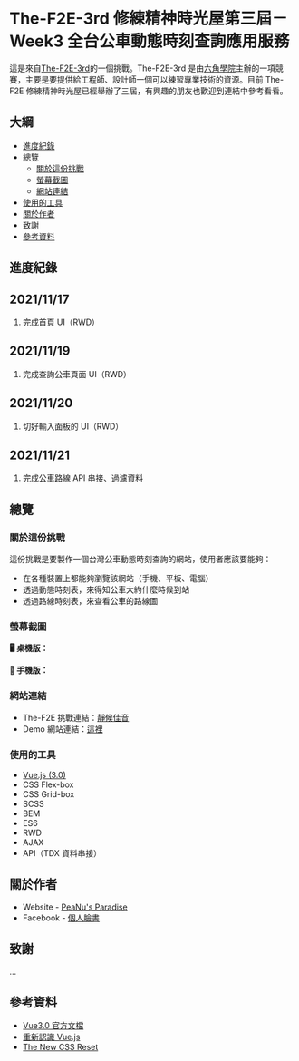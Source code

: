 # The-F2E-3rd 修練精神時光屋第三屆－Week3 全台公車動態時刻查詢應用服務

這是來自[The-F2E-3rd](https://2021.thef2e.com/)的一個挑戰。The-F2E-3rd 是由[六角學院](https://www.hexschool.com/)主辦的一項競賽，主要是要提供給工程師、設計師一個可以練習專業技術的資源。目前 The-F2E 修練精神時光屋已經舉辦了三屆，有興趣的朋友也歡迎到連結中參考看看。

## 大綱

- [進度紀錄](#進度紀錄)
- [總覽](#總覽)
  - [關於這份挑戰](#關於這份挑戰)
  - [螢幕截圖](#螢幕截圖)
  - [網站連結](#網站連結)
- [使用的工具](#使用的工具)
- [關於作者](#關於作者)
- [致謝](#致謝)
- [參考資料](#參考資料)

## 進度紀錄

## 2021/11/17

1. 完成首頁 UI（RWD）

## 2021/11/19

1. 完成查詢公車頁面 UI（RWD）

## 2021/11/20

1. 切好輸入面板的 UI（RWD）

## 2021/11/21

1. 完成公車路線 API 串接、過濾資料

## 總覽

### 關於這份挑戰

這份挑戰是要製作一個台灣公車動態時刻查詢的網站，使用者應該要能夠：

- 在各種裝置上都能夠瀏覽該網站（手機、平板、電腦）
- 透過動態時刻表，來得知公車大約什麼時候到站
- 透過路線時刻表，來查看公車的路線圖

### 螢幕截圖

**🖥 桌機版：**

**📱 手機版：**

### 網站連結

- The-F2E 挑戰連結：[靜候佳音](#)
- Demo 網站連結：[這裡](https://jubeatt.github.io/The-F2E-3rd-Bus-Timetable/)

### 使用的工具

- [Vue.js (3.0)](https://v3.vuejs.org/guide/introduction.html)
- CSS Flex-box
- CSS Grid-box
- SCSS
- BEM
- ES6
- RWD
- AJAX
- API（TDX 資料串接）

## 關於作者

- Website - [PeaNu's Paradise](https://jubeatt.github.io/)
- Facebook - [個人臉書](https://www.facebook.com/profile.php?id=100003593580513)

## 致謝

...

## 參考資料

- [Vue3.0 官方文檔](https://v3.vuejs.org/guide/introduction.html)
- [重新認識 Vue.js](https://book.vue.tw/)
- [The New CSS Reset](https://elad.medium.com/the-new-css-reset-53f41f13282e)
